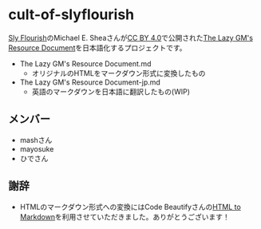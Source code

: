 # cult-of-slyflourish

[Sly Flourish](https://slyflourish.com/)のMichael E. Sheaさんが[CC BY 4.0](https://creativecommons.org/licenses/by/4.0/)で公開された[The Lazy GM's Resource Document](https://slyflourish.com/lazy_gm_resource_document.html)を日本語化するプロジェクトです。


- The Lazy GM's Resource Document.md
  - オリジナルのHTMLをマークダウン形式に変換したもの
- The Lazy GM's Resource Document-jp.md
  - 英語のマークダウンを日本語に翻訳したもの(WIP)

## メンバー
- mashさん
- mayosuke
- ひでさん

## 謝辞
- HTMLのマークダウン形式への変換にはCode Beautifyさんの[HTML to Markdown](https://codebeautify.org/html-to-markdown)を利用させていただきました。ありがとうございます！
